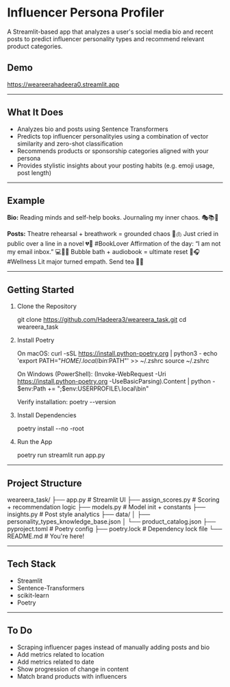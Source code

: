 # Influencer Persona Profiler

A Streamlit-based app that analyzes a user's social media bio and recent posts to predict influencer personality types and recommend relevant product categories.

## Demo

https://weareerahadeera0.streamlit.app

---

## What It Does

- Analyzes bio and posts using Sentence Transformers
- Predicts top influencer personalityies using a combination of vector similarity and zero-shot classification
- Recommends products or sponsorship categories aligned with your persona
- Provides stylistic insights about your posting habits (e.g. emoji usage, post length)

---

## Example

**Bio:**
Reading minds and self-help books. Journaling my inner chaos. 🎭📚🧘

**Posts:**
Theatre rehearsal + breathwork = grounded chaos 🎤🫁
Just cried in public over a line in a novel 💔📖 #BookLover
Affirmation of the day: “I am not my email inbox.” 💻🙅‍♀️
Bubble bath + audiobook = ultimate reset 🛁🎧 #Wellness
Lit major turned empath. Send tea 🍵✨

---

## Getting Started

1. Clone the Repository

   git clone https://github.com/Hadeera3/weareera_task.git
   cd weareera_task

2. Install Poetry

   On macOS:
   curl -sSL https://install.python-poetry.org | python3 -
   echo 'export PATH="$HOME/.local/bin:$PATH"' >> ~/.zshrc
   source ~/.zshrc

   On Windows (PowerShell):
   (Invoke-WebRequest -Uri https://install.python-poetry.org -UseBasicParsing).Content | python -
   $env:Path += ";$env:USERPROFILE\\.local\\bin"

   Verify installation:
   poetry --version

3. Install Dependencies

   poetry install --no -root

4. Run the App

   poetry run streamlit run app.py

---

## Project Structure

weareera_task/
├── app.py # Streamlit UI
├── assign_scores.py # Scoring + recommendation logic
├── models.py # Model init + constants
├── insights.py # Post style analytics
├── data/
│ ├── personality_types_knowledge_base.json
│ └── product_catalog.json
├── pyproject.toml # Poetry config
├── poetry.lock # Dependency lock file
└── README.md # You're here!

---

## Tech Stack

- Streamlit
- Sentence-Transformers
- scikit-learn
- Poetry

---

## To Do

- Scraping influencer pages instead of manually adding posts and bio
- Add metrics related to location
- Add metrics related to date
- Show progression of change in content
- Match brand products with influencers
